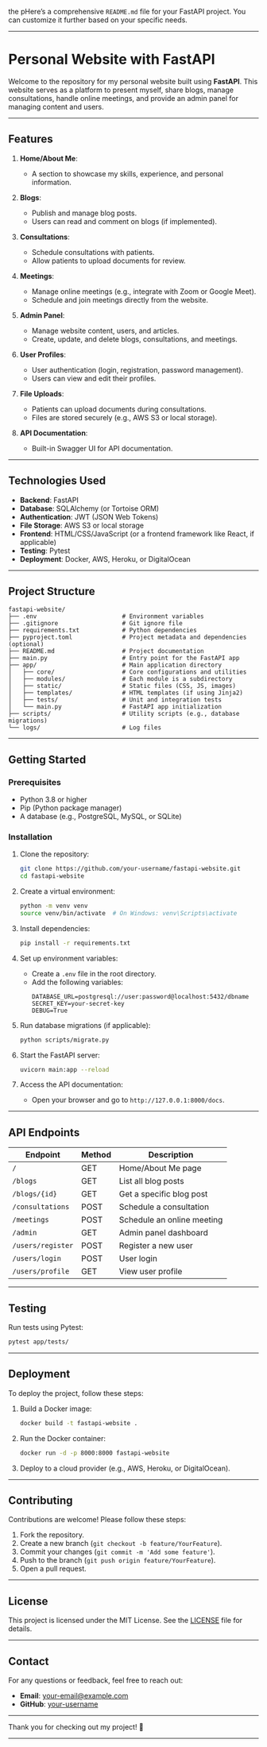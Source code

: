 the pHere’s a comprehensive `README.md` file for your FastAPI project. You can customize it further based on your specific needs.

---

# **Personal Website with FastAPI**

Welcome to the repository for my personal website built using **FastAPI**. This website serves as a platform to present myself, share blogs, manage consultations, handle online meetings, and provide an admin panel for managing content and users.

---

## **Features**

1. **Home/About Me**:
   - A section to showcase my skills, experience, and personal information.

2. **Blogs**:
   - Publish and manage blog posts.
   - Users can read and comment on blogs (if implemented).

3. **Consultations**:
   - Schedule consultations with patients.
   - Allow patients to upload documents for review.

4. **Meetings**:
   - Manage online meetings (e.g., integrate with Zoom or Google Meet).
   - Schedule and join meetings directly from the website.

5. **Admin Panel**:
   - Manage website content, users, and articles.
   - Create, update, and delete blogs, consultations, and meetings.

6. **User Profiles**:
   - User authentication (login, registration, password management).
   - Users can view and edit their profiles.

7. **File Uploads**:
   - Patients can upload documents during consultations.
   - Files are stored securely (e.g., AWS S3 or local storage).

8. **API Documentation**:
   - Built-in Swagger UI for API documentation.

---

## **Technologies Used**

- **Backend**: FastAPI
- **Database**: SQLAlchemy (or Tortoise ORM)
- **Authentication**: JWT (JSON Web Tokens)
- **File Storage**: AWS S3 or local storage
- **Frontend**: HTML/CSS/JavaScript (or a frontend framework like React, if applicable)
- **Testing**: Pytest
- **Deployment**: Docker, AWS, Heroku, or DigitalOcean

---

## **Project Structure**

```
fastapi-website/
├── .env                        # Environment variables
├── .gitignore                  # Git ignore file
├── requirements.txt            # Python dependencies
├── pyproject.toml              # Project metadata and dependencies (optional)
├── README.md                   # Project documentation
├── main.py                     # Entry point for the FastAPI app
├── app/                        # Main application directory
│   ├── core/                   # Core configurations and utilities
│   ├── modules/                # Each module is a subdirectory
│   ├── static/                 # Static files (CSS, JS, images)
│   ├── templates/              # HTML templates (if using Jinja2)
│   ├── tests/                  # Unit and integration tests
│   └── main.py                 # FastAPI app initialization
├── scripts/                    # Utility scripts (e.g., database migrations)
└── logs/                       # Log files
```

---

## **Getting Started**

### **Prerequisites**

- Python 3.8 or higher
- Pip (Python package manager)
- A database (e.g., PostgreSQL, MySQL, or SQLite)

### **Installation**

1. Clone the repository:
   ```bash
   git clone https://github.com/your-username/fastapi-website.git
   cd fastapi-website
   ```

2. Create a virtual environment:
   ```bash
   python -m venv venv
   source venv/bin/activate  # On Windows: venv\Scripts\activate
   ```

3. Install dependencies:
   ```bash
   pip install -r requirements.txt
   ```

4. Set up environment variables:
   - Create a `.env` file in the root directory.
   - Add the following variables:
     ```env
     DATABASE_URL=postgresql://user:password@localhost:5432/dbname
     SECRET_KEY=your-secret-key
     DEBUG=True
     ```

5. Run database migrations (if applicable):
   ```bash
   python scripts/migrate.py
   ```

6. Start the FastAPI server:
   ```bash
   uvicorn main:app --reload
   ```

7. Access the API documentation:
   - Open your browser and go to `http://127.0.0.1:8000/docs`.

---

## **API Endpoints**

| Endpoint              | Method | Description                          |
|-----------------------|--------|--------------------------------------|
| `/`                   | GET    | Home/About Me page                   |
| `/blogs`              | GET    | List all blog posts                  |
| `/blogs/{id}`         | GET    | Get a specific blog post             |
| `/consultations`      | POST   | Schedule a consultation              |
| `/meetings`           | POST   | Schedule an online meeting           |
| `/admin`              | GET    | Admin panel dashboard                |
| `/users/register`     | POST   | Register a new user                  |
| `/users/login`        | POST   | User login                           |
| `/users/profile`      | GET    | View user profile                    |

---

## **Testing**

Run tests using Pytest:
```bash
pytest app/tests/
```

---

## **Deployment**

To deploy the project, follow these steps:

1. Build a Docker image:
   ```bash
   docker build -t fastapi-website .
   ```

2. Run the Docker container:
   ```bash
   docker run -d -p 8000:8000 fastapi-website
   ```

3. Deploy to a cloud provider (e.g., AWS, Heroku, or DigitalOcean).

---

## **Contributing**

Contributions are welcome! Please follow these steps:

1. Fork the repository.
2. Create a new branch (`git checkout -b feature/YourFeature`).
3. Commit your changes (`git commit -m 'Add some feature'`).
4. Push to the branch (`git push origin feature/YourFeature`).
5. Open a pull request.

---

## **License**

This project is licensed under the MIT License. See the [LICENSE](LICENSE) file for details.

---

## **Contact**

For any questions or feedback, feel free to reach out:

- **Email**: your-email@example.com
- **GitHub**: [your-username](https://github.com/your-username)

---

Thank you for checking out my project! 🚀

--- 
